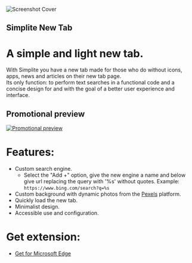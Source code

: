 ![Screenshot Cover](https://fitzxel.github.io/simpliteNewTab/screenshots/capture.png)

## Simplite New Tab

# A simple and light new tab.

With Simplite you have a new tab made for those who do without icons, apps, news and articles on their new tab page.<br>
Its only function: to perform text searches in a functional code and a concise design for and with the goal of a better user experience and interface.

## Promotional preview

[![Promotional preview](https://img.youtube.com/vi/53DB23PFcog/mqdefault.jpg)](https://youtu.be/53DB23PFcog)

# Features:

- Custom search engine.
    - Select the "Add +" option, give the new engine a name and below give url replacing the query with '%s' without quotes. Example: `https://www.bing.com/search?q=%s`
- Custom background with dynamic photos from the [Pexels](https://www.pexels.com) platform.
- Quickly load the new tab.
- Minimalist design.
- Accessible use and configuration.

# Get extension:
- [Get for Microsoft Edge](https://microsoftedge.microsoft.com/addons/detail/gcnndkgggdjgfkkmokfpifaehabocfgo)